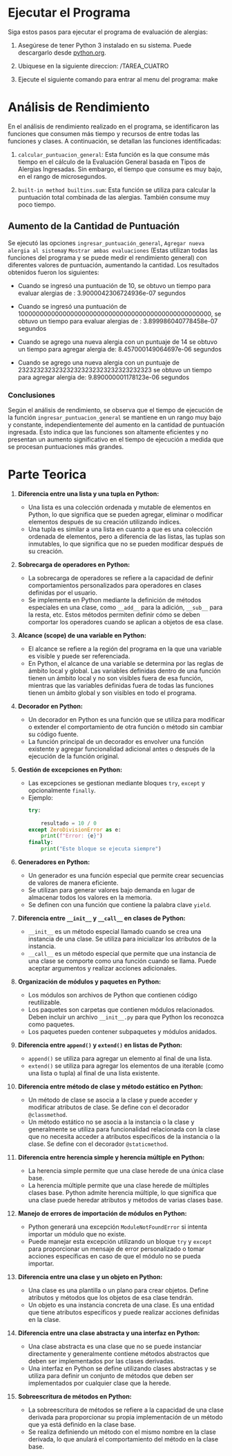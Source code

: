 # Ejecutar el Programa

Siga estos pasos para ejecutar el programa de evaluación de alergias:

1. Asegúrese de tener Python 3 instalado en su sistema. Puede descargarlo desde [python.org](https://www.python.org/downloads/).

2. Ubiquese en la siguiente direccion:  /TAREA_CUATRO

3. Ejecute el siguiente comando para entrar al menu del programa:  make


# Análisis de Rendimiento

En el análisis de rendimiento realizado en el programa, se identificaron las funciones que consumen más tiempo y recursos de entre todas las funciones y clases. A continuación, se detallan las funciones identificadas:

1. `calcular_puntuacion_general`: Esta función es la que consume más tiempo en el cálculo de la Evaluación General basada en Tipos de Alergias Ingresadas. Sin embargo, el tiempo que consume es muy bajo, en el rango de microsegundos.

2. `built-in method builtins.sum`: Esta función se utiliza para calcular la puntuación total combinada de las alergias. También consume muy poco tiempo.



## Aumento de la Cantidad de Puntuación

Se ejecutó las opciones `ingresar_puntuación_general`, `Agregar nueva alergia al sistema`y `Mostrar ambas evaluaciones` (Estas utilizan todas las funciones del programa y se puede medir el rendimiento general) con diferentes valores de puntuación, aumentando la cantidad. Los resultados obtenidos fueron los siguientes:

- Cuando se ingresó una puntuación de 10, se obtuvo un tiempo para evaluar alergias de : 3.9000042306724936e-07 segundos

- Cuando se ingresó una puntuación de 100000000000000000000000000000000000000000000000000, se obtuvo un tiempo para evaluar alergias de : 3.899986040778458e-07 segundos
- Cuando se agrego una nueva alergia con un puntuaje de 14 se obtuvo un tiempo para agregar alergia de: 8.457000149064697e-06 segundos

- Cuando se agrego una nueva alergia con un puntuaje de 232323232323232323232323232323232323 se obtuvo un tiempo para agregar alergia de: 9.890000001178123e-06 segundos

### Conclusiones

Según el análisis de rendimiento, se observa que el tiempo de ejecución de la función `ingresar_puntuacion_general` se mantiene en un rango muy bajo y constante, independientemente del aumento en la cantidad de puntuación ingresada. Esto indica que las funciones son altamente eficientes y no presentan un aumento significativo en el tiempo de ejecución a medida que se procesan puntuaciones más grandes.


# Parte Teorica

1. **Diferencia entre una lista y una tupla en Python:**
   - Una lista es una colección ordenada y mutable de elementos en Python, lo que significa que se pueden agregar, eliminar o modificar elementos después de su creación utilizando índices.
   - Una tupla es similar a una lista en cuanto a que es una colección ordenada de elementos, pero a diferencia de las listas, las tuplas son inmutables, lo que significa que no se pueden modificar después de su creación.

2. **Sobrecarga de operadores en Python:**
   - La sobrecarga de operadores se refiere a la capacidad de definir comportamientos personalizados para operadores en clases definidas por el usuario.
   - Se implementa en Python mediante la definición de métodos especiales en una clase, como `__add__` para la adición, `__sub__` para la resta, etc. Estos métodos permiten definir cómo se deben comportar los operadores cuando se aplican a objetos de esa clase.

3. **Alcance (scope) de una variable en Python:**
   - El alcance se refiere a la región del programa en la que una variable es visible y puede ser referenciada.
   - En Python, el alcance de una variable se determina por las reglas de ámbito local y global. Las variables definidas dentro de una función tienen un ámbito local y no son visibles fuera de esa función, mientras que las variables definidas fuera de todas las funciones tienen un ámbito global y son visibles en todo el programa.

4. **Decorador en Python:**
   - Un decorador en Python es una función que se utiliza para modificar o extender el comportamiento de otra función o método sin cambiar su código fuente.
   - La función principal de un decorador es envolver una función existente y agregar funcionalidad adicional antes o después de la ejecución de la función original.

5. **Gestión de excepciones en Python:**
   - Las excepciones se gestionan mediante bloques `try`, `except` y opcionalmente `finally`.
   - Ejemplo:
     ```python
     try:
         
         resultado = 10 / 0
     except ZeroDivisionError as e:
         print(f"Error: {e}")
     finally:
         print("Este bloque se ejecuta siempre")
     ```

6. **Generadores en Python:**
   - Un generador es una función especial que permite crear secuencias de valores de manera eficiente.
   - Se utilizan para generar valores bajo demanda en lugar de almacenar todos los valores en la memoria.
   - Se definen con una función que contiene la palabra clave `yield`.

7. **Diferencia entre `__init__` y `__call__` en clases de Python:**
   - `__init__` es un método especial llamado cuando se crea una instancia de una clase. Se utiliza para inicializar los atributos de la instancia.
   - `__call__` es un método especial que permite que una instancia de una clase se comporte como una función cuando se llama. Puede aceptar argumentos y realizar acciones adicionales.

8. **Organización de módulos y paquetes en Python:**
   - Los módulos son archivos de Python que contienen código reutilizable.
   - Los paquetes son carpetas que contienen módulos relacionados. Deben incluir un archivo `__init__.py` para que Python los reconozca como paquetes.
   - Los paquetes pueden contener subpaquetes y módulos anidados.

9. **Diferencia entre `append()` y `extend()` en listas de Python:**
   - `append()` se utiliza para agregar un elemento al final de una lista.
   - `extend()` se utiliza para agregar los elementos de una iterable (como una lista o tupla) al final de una lista existente.

10. **Diferencia entre método de clase y método estático en Python:**
    - Un método de clase se asocia a la clase y puede acceder y modificar atributos de clase. Se define con el decorador `@classmethod`.
    - Un método estático no se asocia a la instancia o la clase y generalmente se utiliza para funcionalidad relacionada con la clase que no necesita acceder a atributos específicos de la instancia o la clase. Se define con el decorador `@staticmethod`.

11. **Diferencia entre herencia simple y herencia múltiple en Python:**
    - La herencia simple permite que una clase herede de una única clase base.
    - La herencia múltiple permite que una clase herede de múltiples clases base. Python admite herencia múltiple, lo que significa que una clase puede heredar atributos y métodos de varias clases base.

12. **Manejo de errores de importación de módulos en Python:**
    - Python generará una excepción `ModuleNotFoundError` si intenta importar un módulo que no existe.
    - Puede manejar esta excepción utilizando un bloque `try` y `except` para proporcionar un mensaje de error personalizado o tomar acciones específicas en caso de que el módulo no se pueda importar.

13. **Diferencia entre una clase y un objeto en Python:**
    - Una clase es una plantilla o un plano para crear objetos. Define atributos y métodos que los objetos de esa clase tendrán.
    - Un objeto es una instancia concreta de una clase. Es una entidad que tiene atributos específicos y puede realizar acciones definidas en la clase.

14. **Diferencia entre una clase abstracta y una interfaz en Python:**
    - Una clase abstracta es una clase que no se puede instanciar directamente y generalmente contiene métodos abstractos que deben ser implementados por las clases derivadas.
    - Una interfaz en Python se define utilizando clases abstractas y se utiliza para definir un conjunto de métodos que deben ser implementados por cualquier clase que la herede.

15. **Sobreescritura de métodos en Python:**
    - La sobreescritura de métodos se refiere a la capacidad de una clase derivada para proporcionar su propia implementación de un método que ya está definido en la clase base.
    - Se realiza definiendo un método con el mismo nombre en la clase derivada, lo que anulará el comportamiento del método en la clase base.




